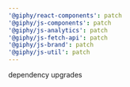 ```yaml
---
'@giphy/react-components': patch
'@giphy/js-components': patch
'@giphy/js-analytics': patch
'@giphy/js-fetch-api': patch
'@giphy/js-brand': patch
'@giphy/js-util': patch
---
```


dependency upgrades
